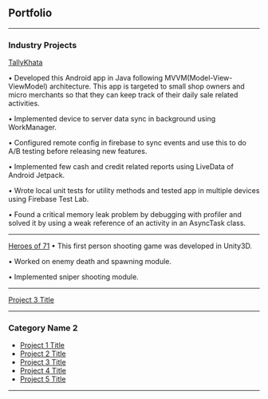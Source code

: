 ## Portfolio

---

### Industry Projects

[TallyKhata](https://play.google.com/store/apps/details?id=com.progoti.tallykhata&hl=en&gl=US)

• Developed this Android app in Java following MVVM(Model-View-ViewModel) architecture. This app is targeted
to small shop owners and micro merchants so that they can keep track of their daily sale related activities.

• Implemented device to server data sync in background using WorkManager.

• Configured remote config in firebase to sync events and use this to do A/B testing before releasing new features.

• Implemented few cash and credit related reports using LiveData of Android Jetpack.

• Wrote local unit tests for utility methods and tested app in multiple devices using Firebase Test Lab.

• Found a critical memory leak problem by debugging with profiler and solved it by using a weak reference of an
activity in an AsyncTask class.



---
[Heroes of 71](https://play.google.com/store/apps/details?id=com.portbliss.ho71&hl=en&gl=US)
• This first person shooting game was developed in Unity3D.

• Worked on enemy death and spawning module.

• Implemented sniper shooting module.

---
[Project 3 Title](http://example.com/)

---

### Category Name 2

- [Project 1 Title](http://example.com/)
- [Project 2 Title](http://example.com/)
- [Project 3 Title](http://example.com/)
- [Project 4 Title](http://example.com/)
- [Project 5 Title](http://example.com/)

---

